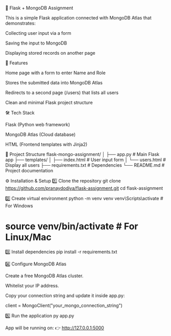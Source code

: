 📌 Flask + MongoDB Assignment

This is a simple Flask application connected with MongoDB Atlas that demonstrates:

Collecting user input via a form

Saving the input to MongoDB

Displaying stored records on another page

🚀 Features

Home page with a form to enter Name and Role

Stores the submitted data into MongoDB Atlas

Redirects to a second page (/users) that lists all users

Clean and minimal Flask project structure

🛠️ Tech Stack

Flask (Python web framework)

MongoDB Atlas (Cloud database)

HTML (Frontend templates with Jinja2)

📂 Project Structure
flask-mongo-assignment/
│
├── app.py                # Main Flask app
├── templates/
│   ├── index.html        # User input form
│   └── users.html        # Display all users
├── requirements.txt      # Dependencies
└── README.md             # Project documentation

⚙️ Installation & Setup
1️⃣ Clone the repository
git clone https://github.com/pranaydodiya/flask-assignment.git
cd flask-assignment

2️⃣ Create virtual environment
python -m venv venv
venv\Scripts\activate   # For Windows
# source venv/bin/activate  # For Linux/Mac

3️⃣ Install dependencies
pip install -r requirements.txt

4️⃣ Configure MongoDB Atlas

Create a free MongoDB Atlas cluster.

Whitelist your IP address.

Copy your connection string and update it inside app.py:

client = MongoClient("your_mongo_connection_string")

5️⃣ Run the application
py app.py


App will be running on:
👉 http://127.0.0.1:5000
